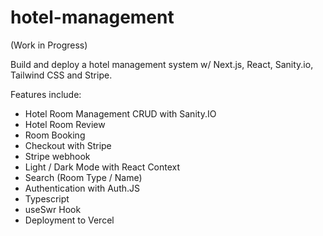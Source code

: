 # hotel-management
(Work in Progress)

Build and deploy a hotel management system w/ Next.js, React, Sanity.io, Tailwind CSS and Stripe.

Features include:
- Hotel Room Management CRUD with Sanity.IO
- Hotel Room Review
- Room Booking
- Checkout with Stripe
- Stripe webhook
- Light / Dark Mode with React Context
- Search (Room Type  / Name)
- Authentication with Auth.JS
- Typescript
- useSwr Hook
- Deployment to Vercel
